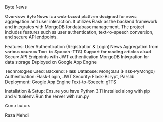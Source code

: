 Byte News

Overview:
Byte News is a web-based platform designed for news aggregation and user interaction. It utilizes Flask as the backend framework and integrates with MongoDB for database management. The project includes features such as user authentication, text-to-speech conversion, and secure API endpoints.

Features:
User Authentication (Registration & Login)
News Aggregation from various sources
Text-to-Speech (TTS) Support for reading articles aloud
Secure API Endpoints with JWT authentication
MongoDB Integration for data storage
Deployed on Google App Engine

Technologies Used:
Backend: Flask
Database: MongoDB (Flask-PyMongo)
Authentication: Flask-Login, JWT
Security: Flask-Bcrypt, Passlib
Deployment: Google App Engine
Text-to-Speech: gTTS

Installation & Setup:
Ensure you have Python 3.11 installed along with pip and virtualenv.
Run the server with run.py

Contributors


Raza Mehdi
